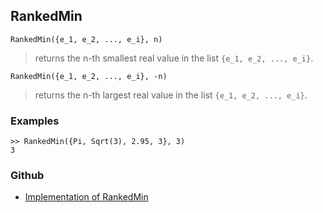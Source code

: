 ## RankedMin

```
RankedMin({e_1, e_2, ..., e_i}, n) 
```

> returns the n-th smallest real value in the list `{e_1, e_2, ..., e_i}`.

```
RankedMin({e_1, e_2, ..., e_i}, -n) 
```

> returns the n-th largest real value in the list `{e_1, e_2, ..., e_i}`.

### Examples


```
>> RankedMin({Pi, Sqrt(3), 2.95, 3}, 3)
3
```

### Github

* [Implementation of RankedMin](https://github.com/axkr/symja_android_library/blob/master/symja_android_library/matheclipse-core/src/main/java/org/matheclipse/core/builtin/ListFunctions.java#L5534) 
